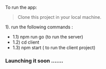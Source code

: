 To run the app:
> Clone this project in your local machine.


1). run the following commands  : 
<br/>
<ul>
   <li>  1.1) npm run go   (to run the server)</li>
  <li>  1.2) cd client </li>
  <li>  1.3) npm start  ( to run the client project)      </li>
</ul>



<div>
   <h3>  <italic>Launching it soon .......  </italic> <h3>
</div>
